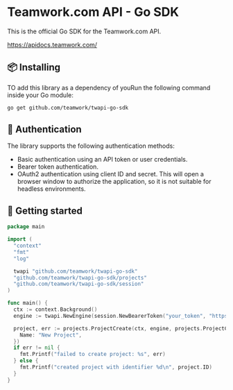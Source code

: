 # Teamwork.com API - Go SDK

This is the official Go SDK for the Teamwork.com API.

https://apidocs.teamwork.com/

## 📦 Installing

TO add this library as a dependency of youRun the following command inside your Go module:
```bash
go get github.com/teamwork/twapi-go-sdk
```

## 🔐 Authentication

The library supports the following authentication methods:

* Basic authentication using an API token or user credentials.
* Bearer token authentication.
* OAuth2 authentication using client ID and secret. This will open a browser
  window to authorize the application, so it is not suitable for headless
  environments.

## 🏁 Getting started

```go
package main

import (
  "context"
  "fmt"
  "log"

  twapi "github.com/teamwork/twapi-go-sdk"
  "github.com/teamwork/twapi-go-sdk/projects"
  "github.com/teamwork/twapi-go-sdk/session"
)

func main() {
  ctx := context.Background()
  engine := twapi.NewEngine(session.NewBearerToken("your_token", "https://yourdomain.teamwork.com"))

  project, err := projects.ProjectCreate(ctx, engine, projects.ProjectCreateRequest{
    Name: "New Project",
  })
  if err != nil {
    fmt.Printf("failed to create project: %s", err)
  } else {
    fmt.Printf("created project with identifier %d\n", project.ID)
  }
}
```